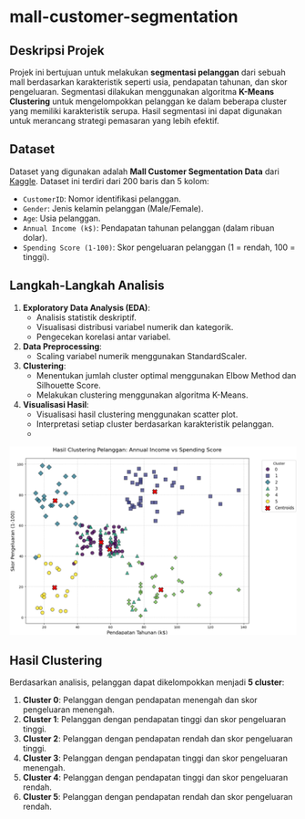 # mall-customer-segmentation

## Deskripsi Projek
Projek ini bertujuan untuk melakukan **segmentasi pelanggan** dari sebuah mall berdasarkan karakteristik seperti usia, pendapatan tahunan, dan skor pengeluaran. Segmentasi dilakukan menggunakan algoritma **K-Means Clustering** untuk mengelompokkan pelanggan ke dalam beberapa cluster yang memiliki karakteristik serupa. Hasil segmentasi ini dapat digunakan untuk merancang strategi pemasaran yang lebih efektif.

## Dataset
Dataset yang digunakan adalah **Mall Customer Segmentation Data** dari [Kaggle](https://www.kaggle.com/vjchoudhary7/customer-segmentation-tutorial-in-python). Dataset ini terdiri dari 200 baris dan 5 kolom:
- `CustomerID`: Nomor identifikasi pelanggan.
- `Gender`: Jenis kelamin pelanggan (Male/Female).
- `Age`: Usia pelanggan.
- `Annual Income (k$)`: Pendapatan tahunan pelanggan (dalam ribuan dolar).
- `Spending Score (1-100)`: Skor pengeluaran pelanggan (1 = rendah, 100 = tinggi).

## Langkah-Langkah Analisis
1. **Exploratory Data Analysis (EDA)**:
   - Analisis statistik deskriptif.
   - Visualisasi distribusi variabel numerik dan kategorik.
   - Pengecekan korelasi antar variabel.
2. **Data Preprocessing**:
   - Scaling variabel numerik menggunakan StandardScaler.
3. **Clustering**:
   - Menentukan jumlah cluster optimal menggunakan Elbow Method dan Silhouette Score.
   - Melakukan clustering menggunakan algoritma K-Means.
4. **Visualisasi Hasil**:
   - Visualisasi hasil clustering menggunakan scatter plot.
   - Interpretasi setiap cluster berdasarkan karakteristik pelanggan.
   - 
![Clustering Result](mall-customer-segmentation/image/result.png)

## Hasil Clustering
Berdasarkan analisis, pelanggan dapat dikelompokkan menjadi **5 cluster**:
1. **Cluster 0**: Pelanggan dengan pendapatan menengah dan skor pengeluaran menengah.
2. **Cluster 1**: Pelanggan dengan pendapatan tinggi dan skor pengeluaran tinggi.
3. **Cluster 2**: Pelanggan dengan pendapatan rendah dan skor pengeluaran tinggi.
4. **Cluster 3**: Pelanggan dengan pendapatan tinggi dan skor pengeluaran menengah.
5. **Cluster 4**: Pelanggan dengan pendapatan tinggi dan skor pengeluaran rendah.
6. **Cluster 5**: Pelanggan dengan pendapatan rendah dan skor pengeluaran rendah.
